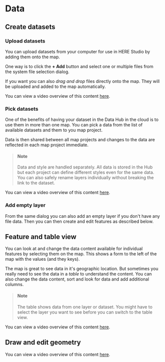 # Data

## Create datasets

### Upload datasets

You can upload datasets from your computer for use in HERE Studio by adding them
onto the map.

One way is to click the **+ Add** button and select one or multiple files
from the system file selection dialog.

If you want you can also _drag and drop_ files directly onto the map. They
will be uploaded and added to the map automatically.

You can view a video overview of this content [here](https://www.here.xyz/assets/videos/upload-datasets.mp4).

### Pick datasets

One of the benefits of having your dataset in the Data Hub in the cloud
is to use them in more than one map. You can pick a data from the list
of available datasets and them to you map project.

Data is then shared between all map projects and changes to the data are
reflected in each map project immediate.

> #### Note
>
> Data and style are handled separately. All data is stored in the Hub
> but each project can define different styles even for the same data.
> You can also safely rename layers individually without breaking the
> link to the dataset.

You can view a video overview of this content [here](https://www.here.xyz/assets/videos/pick-datasets.mp4).

### Add empty layer

From the same dialog you can also add an empty layer if you don't have any
file data. Then you can then create and edit features as described below.

## Feature and table view

You can look at and change the data content available for individual
features by selecting them on the map. This shows a form to the left of the
map with the values (and they keys).

The map is great to see data in it's geographic location. But sometimes you
really need to see the data in a _table_ to understand the content.
You can also change the data content, sort and look for data and add
additional columns.

> #### Note
>
> The table shows data from one layer or dataset. You might have to
> select the layer you want to see before you can switch to the table view.

You can view a video overview of this content [here](https://www.here.xyz/assets/videos/data-table.mp4).

## Draw and edit geometry

You can view a video overview of this content [here](https://www.here.xyz/assets/videos/draw-geometry.mp4).
